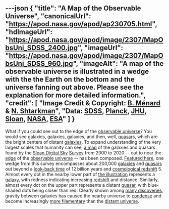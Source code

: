 ---json
{
  "title": "A Map of the Observable Universe",
  "canonicalUrl": "https://apod.nasa.gov/apod/ap230705.html",
  "hdImageUrl": "https://apod.nasa.gov/apod/image/2307/MapObsUni_SDSS_2400.jpg",
  "imageUrl": "https://apod.nasa.gov/apod/image/2307/MapObsUni_SDSS_960.jpg",
  "imageAlt": "A map of the observable universe is illustrated in a wedge with the the Earth on the bottom and the universe fanning out above. Please see the explanation for more detailed information.",
  "credit": [
    "Image Credit & Copyright: [B. Ménard](https://menard.pha.jhu.edu/) & [N. Shtarkman](https://www.linkedin.com/in/nikita-shtarkman-78b449154)",
    "Data: [SDSS](https://www.sdss.org/), [Planck](https://www.nasa.gov/mission_pages/planck), [JHU](https://physics-astronomy.jhu.edu/), [Sloan](https://sloan.org/), [NASA](https://www.nasa.gov/), [ESA](https://www.esa.int/)"
  ]
}
---

What if you could see out to the edge of the [observable universe](https://apod.nasa.gov/apod/ap220316.html)? You would see galaxies, galaxies, galaxies, and then, well, [quasar](https://apod.nasa.gov/apod/ap220222.html)s, which are the bright centers of distant [galaxies](https://science.nasa.gov/astrophysics/focus-areas/what-are-galaxies). To expand understanding of the very largest scales that humanity can see, [a map](https://youtu.be/Oekma9SZMMI) of the galaxies and quasars found by the [Sloan Digital Sky](https://www.sdss.org/instruments/) [Survey](https://en.wikipedia.org/wiki/Sloan_Digital_Sky_Survey) from 2000 to 2020 -- out to near the [edge](https://t3.ftcdn.net/jpg/02/08/78/88/360_F_208788856_Gp1H7eajSqVxoZYqX7xqWf24iC4UCruI.jpg) of the [observable universe](https://esahubble.org/videos/hubblecast79c/) -- has been composed. [Featured here](https://mapoftheuniverse.net/), one wedge from this survey encompasses about 200,000 [galaxies](https://en.wikipedia.org/wiki/Galaxy) and [quasars](https://en.wikipedia.org/wiki/Quasar) out beyond a [look-back time](https://chandra.harvard.edu/photo/cosmic_lookback.html) of 12 billion years and [cosmological redshift](https://apod.nasa.gov/apod/ap130408.html) 5. Almost every dot in the nearby lower part of [the illustration](https://hub.jhu.edu/2022/11/17/interactive-universe-map/) represents a [galaxy](https://apod.nasa.gov/apod/ap220529.html), with redness indicating increasing [redshift](https://webbtelescope.org/contents/media/images/2019/20/4378-Image) and distance. Similarly, almost every dot on the upper part represents a distant [quasar](https://astronomy.swin.edu.au/cosmos/q/quasar), with blue-shaded dots being closer than red. Clearly shown among [many discoveries](https://www.sdss.org/science/), gravity between galaxies has caused the nearby universe to [condense](https://apod.nasa.gov/apod/ap200223.html) and become increasingly [more filamentary](https://apod.nasa.gov/apod/ap990905.html) than the [distant universe](https://apod.nasa.gov/apod/ap210802.html).

